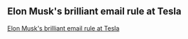 ## Elon Musk's brilliant email rule at Tesla
[Elon Musk's brilliant email rule at Tesla](http://www.nzherald.co.nz/business/news/article.cfm?c_id=3&objectid=11914790&lipi=urn%3Ali%3Apage%3Ad_flagship3_feed%3BBjhtq2MUTDSlh%2Fi9ofdlNg%3D%3D)
